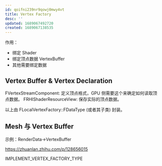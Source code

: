 ```yaml
---
id: qoifni239nr9qowj0mwy4vt
title: Vertex Factory
desc: ''
updated: 1689067492720
created: 1689067138535
---
```


作用：
- 绑定 Shader 
- 绑定顶点数据 VertexBuffer 
- 其他需要绑定数据

## Vertex Buffer & Vertex Declaration
FVertexStreamComponent: 定义顶点格式，GPU 侧需要这个来确定如何读取顶点数据。
FRHIShaderResourceView: 保存实际的顶点数据。

以上由 FLocalVertexFactory::FDataType (或者其子类) 封装。

## Mesh 与 Vertex Buffer
示例：RenderData->VertexBuffer

https://zhuanlan.zhihu.com/p/128656015

IMPLEMENT_VERTEX_FACTORY_TYPE